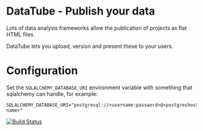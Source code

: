 # DataTube - Publish your data

Lots of data analysis frameworks allow the publication of projects as flat HTML files.

DataTube lets you upload, version and present these to your users.

# Configuration
Set the ```SQLALCHEMY_DATABASE_URI``` environment variable with something that sqlalchemy can handle, for example:

```
SQLALCHEMY_DATABASE_URI="postgresql://<username:password>@<postgreshost>/<database-name>"

```

[![Build Status](https://travis-ci.org/dtanham/datatube.svg?branch=master)](https://travis-ci.org/dtanham/datatube)